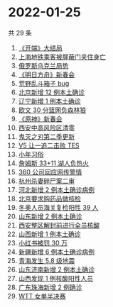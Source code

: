 # 2022-01-25

共 29 条

<!-- BEGIN -->
<!-- 最后更新时间 Tue Jan 25 2022 23:13:45 GMT+0800 (China Standard Time) -->

1. [《开端》大结局](https://www.zhihu.com/search?q=开端大结局)
1. [上海地铁乘客被屏蔽门夹住身亡](https://www.zhihu.com/search?q=上海地铁)
1. [俄罗斯乌克兰局势](https://www.zhihu.com/search?q=俄罗斯乌克兰)
1. [《明日方舟》新春会](https://www.zhihu.com/search?q=明日方舟)
1. [荒野乱斗箱子 bug](https://www.zhihu.com/search?q=荒野乱斗)
1. [北京新增 12 例本土确诊](https://www.zhihu.com/search?q=北京新增)
1. [辽宁新增 1 例本土确诊](https://www.zhihu.com/search?q=辽宁新增)
1. [欧文 30 分篮网负森林狼](https://www.zhihu.com/search?q=篮网)
1. [《原神》新春会](https://www.zhihu.com/search?q=原神)
1. [西安中高风险区清零](https://www.zhihu.com/search?q=西安清零)
1. [鬼灭之刃第二季更新](https://www.zhihu.com/search?q=鬼灭之刃)
1. [V5 让一追二击败 TES](https://www.zhihu.com/search?q=tes)
1. [小年习俗](https://www.zhihu.com/search?q=小年)
1. [詹姆斯 33+11 湖人负热火](https://www.zhihu.com/search?q=湖人)
1. [360 公司回应网传警情](https://www.zhihu.com/search?q=360)
1. [杭州杀妻碎尸案二审](https://www.zhihu.com/search?q=杭州杀妻碎尸案)
1. [河北新增 2 例本土确诊病例](https://www.zhihu.com/search?q=河北新增)
1. [北京要求购药品做核检](https://www.zhihu.com/search?q=北京买药需做核检)
1. [冬奥人员海关复检阳性 39 人](https://www.zhihu.com/search?q=冬奥人员复检阳性)
1. [山东新增 2 例本土确诊](https://www.zhihu.com/search?q=山东新增)
1. [西安整区解封前进行全员核酸](https://www.zhihu.com/search?q=西安解封)
1. [山西新增 1 例本土确诊](https://www.zhihu.com/search?q=山西新增)
1. [小红书被罚 30 万](https://www.zhihu.com/search?q=小红书)
1. [新疆新增 6 例本土确诊病例](https://www.zhihu.com/search?q=新疆疫情)
1. [青海发生 5.8 级地震](https://www.zhihu.com/search?q=青海地震)
1. [山东济南新增 2 例本土确诊](https://www.zhihu.com/search?q=山东疫情)
1. [山西发现 1 例核酸阳性人员](https://www.zhihu.com/search?q=山西疫情)
1. [广东珠海新增 2 例确诊](https://www.zhihu.com/search?q=广东疫情)
1. [WTT 女单半决赛](https://www.zhihu.com/search?q=wtt)

<!-- END -->
